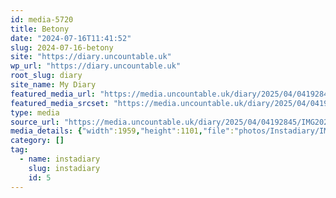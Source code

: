 ```yaml
---
id: media-5720
title: Betony
date: "2024-07-16T11:41:52"
slug: 2024-07-16-betony
site: "https://diary.uncountable.uk"
wp_url: "https://diary.uncountable.uk"
root_slug: diary
site_name: My Diary
featured_media_url: "https://media.uncountable.uk/diary/2025/04/04192845/IMG20240716124152.webp"
featured_media_srcset: "https://media.uncountable.uk/diary/2025/04/04192845/IMG20240716124152-300x169.webp 300w, https://media.uncountable.uk/diary/2025/04/04192845/IMG20240716124152-1024x576.webp 1024w, https://media.uncountable.uk/diary/2025/04/04192845/IMG20240716124152-150x150.webp 150w, https://media.uncountable.uk/diary/2025/04/04192845/IMG20240716124152-640x360.webp 640w, https://media.uncountable.uk/diary/2025/04/04192845/IMG20240716124152.webp 1959w"
type: media
source_url: "https://media.uncountable.uk/diary/2025/04/04192845/IMG20240716124152.webp"
media_details: {"width":1959,"height":1101,"file":"photos/Instadiary/IMG20240716124152.webp","filesize":168906,"sizes":{"medium":{"file":"IMG20240716124152-300x169.webp","width":300,"height":169,"filesize":23654,"mime_type":"image/webp","source_url":"https://media.uncountable.uk/diary/2025/04/04192845/IMG20240716124152-300x169.webp"},"large":{"file":"IMG20240716124152-1024x576.webp","width":1024,"height":576,"filesize":174354,"mime_type":"image/webp","source_url":"https://media.uncountable.uk/diary/2025/04/04192845/IMG20240716124152-1024x576.webp"},"thumbnail":{"file":"IMG20240716124152-150x150.webp","width":150,"height":150,"filesize":11152,"mime_type":"image/webp","source_url":"https://media.uncountable.uk/diary/2025/04/04192845/IMG20240716124152-150x150.webp"},"mobwidth":{"file":"IMG20240716124152-640x360.webp","width":640,"height":360,"filesize":90282,"mime_type":"image/webp","source_url":"https://media.uncountable.uk/diary/2025/04/04192845/IMG20240716124152-640x360.webp"},"full":{"file":"IMG20240716124152.webp","width":1959,"height":1101,"mime_type":"image/webp","source_url":"https://media.uncountable.uk/diary/2025/04/04192845/IMG20240716124152.webp"}},"image_meta":{"aperture":"0","credit":"","camera":"","caption":"","created_timestamp":"0","copyright":"","focal_length":"0","iso":"0","shutter_speed":"0","title":"","orientation":"0","keywords":[]}}
category: []
tag:
  - name: instadiary
    slug: instadiary
    id: 5
---
```


